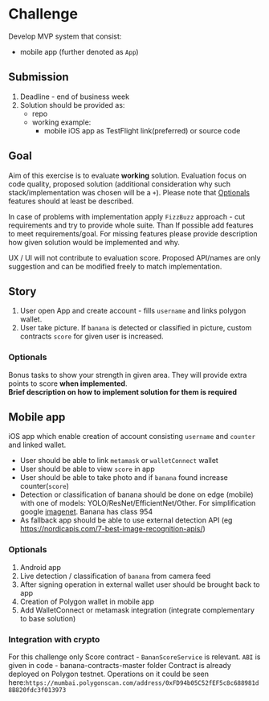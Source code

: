 # Challenge
Develop MVP system that consist:
- mobile app (further denoted as `App`)

## Submission
1. Deadline - end of business week
2. Solution should be provided as:
    - repo 
    - working example:
        - mobile iOS app as TestFlight link(preferred) or source code 

## Goal
Aim of this exercise is to evaluate **working** solution. Evaluation focus on code quality, proposed solution (additional consideration why such stack/implementation was chosen will be a `+`). Please note that [Optionals](#optionals) features should at least be described.  

In case of problems with implementation apply `FizzBuzz` approach - cut requirements and try to provide whole suite. Than If possible add features to meet requirements/goal. For missing features please provide description how given solution would be implemented and why.  

UX / UI will not contribute to evaluation score.
Proposed API/names are only suggestion and can be modified freely to match implementation.  

## Story
1. User open App and create account - fills `username` and links polygon wallet. 
2. User take picture. If `banana` is detected or classified in picture, custom contracts `score` for given user is increased.


### Optionals
Bonus tasks to show your strength in given area. They will provide extra points to score **when implemented**.   
**Brief description on how to implement solution for them is required**

## Mobile app
iOS app which enable creation of account consisting `username` and `counter` and linked wallet.  
- User should be able to link `metamask` or `walletConnect` wallet
- User should be able to view `score` in app
- User should be able to take photo and if `banana` found increase counter(`score`)
- Detection or classification of banana should be done on edge (mobile) with one of models: YOLO/ResNet/EfficientNet/Other. For simplification google [imagenet](https://deeplearning.cms.waikato.ac.nz/user-guide/class-maps/IMAGENET/). Banana has class 954
- As fallback app should be able to use external detection API (eg https://nordicapis.com/7-best-image-recognition-apis/)


### Optionals
1. Android app
2. Live detection / classification of `banana` from camera feed
3. After signing operation in external wallet user should be brought back to app
4. Creation of Polygon wallet in mobile app
5. Add WalletConnect or metamask integration (integrate complementary to base solution)

### Integration with crypto
For this challenge only Score contract - `BananScoreService` is relevant. `ABI` is given in code - banana-contracts-master folder
Contract is already deployed on Polygon testnet. Operations on it could be seen here:`https://mumbai.polygonscan.com/address/0xFD94b05C52fEF5c8c688981d8B820fdc3f013973`
